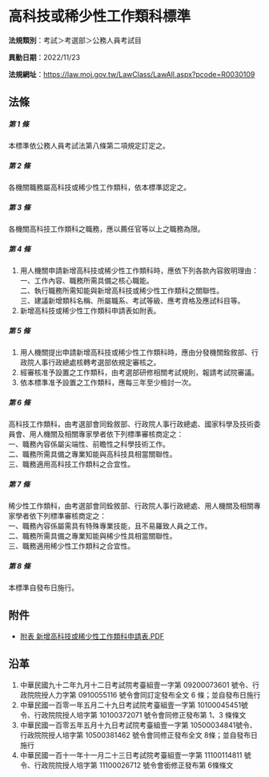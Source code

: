 # 高科技或稀少性工作類科標準


**法規類別**：考試＞考選部＞公務人員考試目

**異動日期**：2022/11/23  

**法規網址**：https://law.moj.gov.tw/LawClass/LawAll.aspx?pcode=R0030109



## 法條
##### 第 1 條
本標準依公務人員考試法第八條第二項規定訂定之。

##### 第 2 條
各機關職務屬高科技或稀少性工作類科，依本標準認定之。

##### 第 3 條
各機關高科技工作類科之職務，應以薦任官等以上之職務為限。

##### 第 4 條
1. 用人機關申請新增高科技或稀少性工作類科時，應依下列各款內容敘明理由：  
一、工作內容、職務所需具備之核心職能。  
二、執行職務所需知能與新增高科技或稀少性工作類科之關聯性。  
三、建議新增類科名稱、所屬職系、考試等級、應考資格及應試科目等。
1. 新增高科技或稀少性工作類科申請表如附表。

##### 第 5 條
1. 用人機關提出申請新增高科技或稀少性工作類科時，應由分發機關銓敘部、行政院人事行政總處核轉考選部依規定審核之。
1. 經審核准予設置之工作類科，由考選部研修相關考試規則，報請考試院審議。
1. 依本標準准予設置之工作類科，應每三年至少檢討一次。

##### 第 6 條
高科技工作類科，由考選部會同銓敘部、行政院人事行政總處、國家科學及技術委員會、用人機關及相關專家學者依下列標準審核商定之：  
一、職務內容係屬尖端性、前瞻性之科學技術工作。  
二、職務所需具備之專業知能與高科技具相當關聯性。  
三、職務適用高科技工作類科之合宜性。

##### 第 7 條
稀少性工作類科，由考選部會同銓敘部、行政院人事行政總處、用人機關及相關專家學者依下列標準審核商定之：  
一、職務內容係屬需具有特殊專業技能，且不易羅致人員之工作。  
二、職務所需具備之專業知能與稀少性具相當關聯性。  
三、職務適用稀少性工作類科之合宜性。

##### 第 8 條
本標準自發布日施行。
## 附件
* [附表  新增高科技或稀少性工作類科申請表.PDF](https://law.moj.gov.tw/LawClass/LawGetFile.ashx?FileId=0000164503)
## 沿革
1. 中華民國九十二年九月十二日考試院考臺組壹一字第 09200073601  號令、行政院院授人力字第 0910055116 號令會同訂定發布全文 6  條；並自發布日施行
1. 中華民國一百零一年五月二十九日考試院考臺組壹一字第 10100045451號令、行政院院授人培字第 10100372071  號令會同修正發布第 1、3 條條文
1. 中華民國一百零五年五月十九日考試院考臺組壹一字第 10500034841號令、行政院院授人培字第 10500381462  號令會同修正發布全文 8條；並自發布日施行
1. 中華民國一百十一年十一月二十三日考試院考臺組壹一字第 11100114811  號令、行政院院授人培字第 11100026712  號令會銜修正發布第 6條條文

